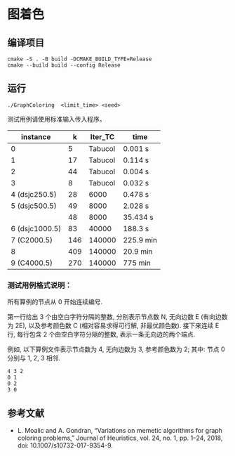 # 图着色

## 编译项目

```shell
cmake -S . -B build -DCMAKE_BUILD_TYPE=Release
cmake --build build --config Release
```

## 运行

```
./GraphColoring  <limit_time> <seed>
```

测试用例请使用标准输入传入程序。

| instance       | k   | Iter_TC | time      |
|----------------|-----|---------|-----------|
| 0              | 5   | Tabucol | 0.001 s   |
| 1              | 17  | Tabucol | 0.114 s   |
| 2              | 44  | Tabucol | 0.004 s   |
| 3              | 8   | Tabucol | 0.032 s   |
| 4 (dsjc250.5)  | 28  | 6000    | 0.478 s   |
| 5 (dsjc500.5)  | 49  | 8000    | 2.028 s   |
|                | 48  | 8000    | 35.434 s  |
| 6 (dsjc1000.5) | 83  | 40000   | 188.3 s   |
| 7 (C2000.5)    | 146 | 140000  | 225.9 min |
| 8              | 409 | 140000  | 20.9 min  |
| 9 (C4000.5)    | 270 | 140000  | 775 min   |

### 测试用例格式说明：

所有算例的节点从 0 开始连续编号.

第一行给出 3 个由空白字符分隔的整数, 分别表示节点数 N, 无向边数 E (有向边数为 2E), 以及参考颜色数 C (相对容易求得可行解,
非最优颜色数).
接下来连续 E 行, 每行包含 2 个由空白字符分隔的整数, 表示一条无向边的两个端点.

例如, 以下算例文件表示节点数为 4, 无向边数为 3, 参考颜色数为 2; 其中:
节点 0 分别与 1, 2, 3 相邻.

```
4 3 2
0 1
0 2
3 0
```

## 参考文献

- L. Moalic and A. Gondran, “Variations on memetic algorithms for graph coloring problems,” Journal of Heuristics, vol.
  24, no. 1, pp. 1–24, 2018, doi: 10.1007/s10732-017-9354-9.